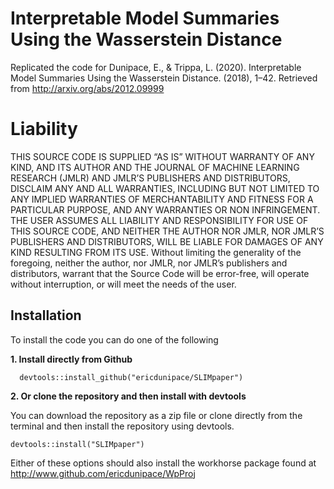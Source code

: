 # Interpretable Model Summaries Using the Wasserstein Distance
Replicated the code for Dunipace, E., & Trippa, L. (2020). Interpretable Model Summaries Using the Wasserstein Distance. (2018), 1–42. Retrieved from http://arxiv.org/abs/2012.09999

# Liability
THIS SOURCE CODE IS SUPPLIED “AS IS” WITHOUT WARRANTY OF ANY KIND, AND ITS AUTHOR AND THE JOURNAL OF MACHINE LEARNING RESEARCH (JMLR) AND JMLR’S PUBLISHERS AND DISTRIBUTORS, DISCLAIM ANY AND ALL WARRANTIES, INCLUDING BUT NOT LIMITED TO ANY IMPLIED WARRANTIES OF MERCHANTABILITY AND FITNESS FOR A PARTICULAR PURPOSE, AND ANY WARRANTIES OR NON INFRINGEMENT. THE USER ASSUMES ALL LIABILITY AND RESPONSIBILITY FOR USE OF THIS SOURCE CODE, AND NEITHER THE AUTHOR NOR JMLR, NOR JMLR’S PUBLISHERS AND DISTRIBUTORS, WILL BE LIABLE FOR DAMAGES OF ANY KIND RESULTING FROM ITS USE. Without limiting the generality of the foregoing, neither the author, nor JMLR, nor JMLR’s publishers and distributors, warrant that the Source Code will be error-free, will operate without interruption, or will meet the needs of the user.

## Installation
To install the code you can do one of the following

**1. Install directly from Github**
```
  devtools::install_github("ericdunipace/SLIMpaper")
```
**2. Or clone the repository and then install with devtools**

You can download the repository as a zip file or clone directly from the terminal and then install the repository using devtools.
```
devtools::install("SLIMpaper")
```

Either of these options should also install the workhorse package found at http://www.github.com/ericdunipace/WpProj
